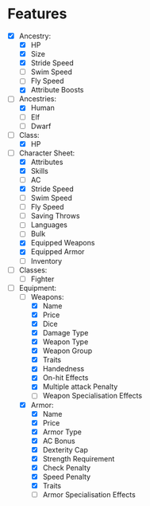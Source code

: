 # Features

- [x] Ancestry:
    - [x] HP
    - [x] Size
    - [x] Stride Speed
    - [ ] Swim Speed
    - [ ] Fly Speed
    - [x] Attribute Boosts
- [ ] Ancestries:
    - [x] Human
    - [ ] Elf
    - [ ] Dwarf
- [ ] Class:
    - [x] HP
- [ ] Character Sheet:
    - [x] Attributes
    - [x] Skills
    - [ ] AC
    - [x] Stride Speed
    - [ ] Swim Speed
    - [ ] Fly Speed
    - [ ] Saving Throws
    - [ ] Languages
    - [ ] Bulk
    - [x] Equipped Weapons
    - [x] Equipped Armor
    - [ ] Inventory
- [ ] Classes:
    - [ ] Fighter
- [ ] Equipment:
    - [ ] Weapons:
        - [x] Name
        - [x] Price
        - [x] Dice
        - [x] Damage Type
        - [x] Weapon Type
        - [x] Weapon Group
        - [x] Traits
        - [x] Handedness
        - [x] On-hit Effects
        - [x] Multiple attack Penalty
        - [ ] Weapon Specialisation Effects
    - [x] Armor:
        - [x] Name
        - [x] Price
        - [x] Armor Type
        - [x] AC Bonus
        - [x] Dexterity Cap
        - [x] Strength Requirement
        - [x] Check Penalty
        - [x] Speed Penalty
        - [x] Traits
        - [ ] Armor Specialisation Effects
